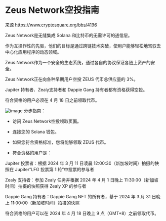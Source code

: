 # Zeus Network空投指南

来源 https://www.cryptosquare.org/bbs/4196

Zeus Network是无缝集成 Solana 和比特币的无需许可的通信层。 

作为互操作性的先驱，他们的目标是通过跨链技术突破，使用户能够轻松地驾驭去中心化应用程序的动态领域。 

Zeus Network作为一个安全的生态系统，通过各自的协议保证各链上资产的安全。

Zeus Network正在向各种早期用户空投 ZEUS 代币总供应量的 3%。 

Jupiter 持有者、Zealy支持者和 Dappie Gang 持有者都有资格获得空投。 

符合资格的用户必须在 4 月 18 日之前领取代币。

![image](https://github.com/roomyweb3/airdrops/assets/165030655/0cb25fce-d0f4-4a27-a276-b396899634bc)
分步指南：

- 访问 Zeus Network空投领取页面。

- 连接您的 Solana 钱包。

- 如果您符合资格标准，您将能够领取 ZEUS 代币。

- 符合资格的用户是：

Jupiter 投票者：根据 2024 年 3 月 11 日凌晨 12:00:30（新加坡时间）拍摄的快照在 Jupiter“LFG 投票第 1 轮”中投票的参与者

Zealy 支持者：参加 Zealy 任务并根据 2024 年 4 月 1 日晚上 11:30:00（新加坡时间）拍摄的快照获得 Zealy XP 的参与者

Dappie Gang 持有者：Dappie Gang NFT 的所有者，基于 2024 年 3 月 31 日晚上 11:00:00（新加坡时间）拍摄的快照

符合资格的用户可以在 2024 年 4 月 18 日晚上 9 点（GMT+8）之前领取代币。
